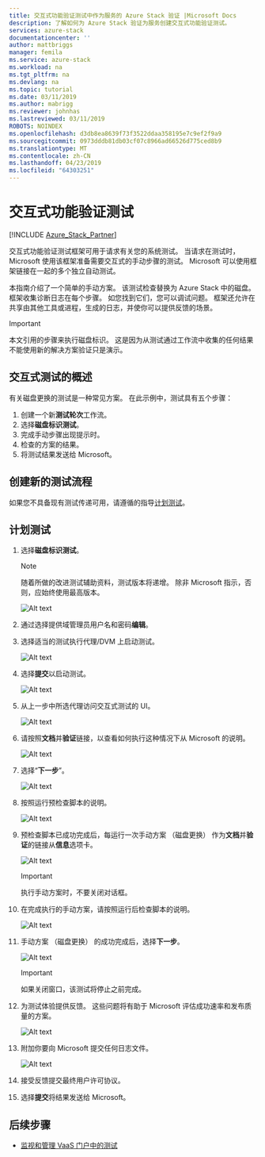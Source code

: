 ```yaml
---
title: 交互式功能验证测试中作为服务的 Azure Stack 验证 |Microsoft Docs
description: 了解如何为 Azure Stack 验证为服务创建交互式功能验证测试。
services: azure-stack
documentationcenter: ''
author: mattbriggs
manager: femila
ms.service: azure-stack
ms.workload: na
ms.tgt_pltfrm: na
ms.devlang: na
ms.topic: tutorial
ms.date: 03/11/2019
ms.author: mabrigg
ms.reviewer: johnhas
ms.lastreviewed: 03/11/2019
ROBOTS: NOINDEX
ms.openlocfilehash: d3db8ea8639f73f3522ddaa358195e7c9ef2f9a9
ms.sourcegitcommit: 0973dddb81db03cf07c8966ad66526d775ced8b9
ms.translationtype: MT
ms.contentlocale: zh-CN
ms.lasthandoff: 04/23/2019
ms.locfileid: "64303251"
---
```

# <a name="interactive-feature-verification-testing"></a>交互式功能验证测试  

[!INCLUDE [Azure_Stack_Partner](./includes/azure-stack-partner-appliesto.md)]

交互式功能验证测试框架可用于请求有关您的系统测试。 当请求在测试时，Microsoft 使用该框架准备需要交互式的手动步骤的测试。 Microsoft 可以使用框架链接在一起的多个独立自动测试。

本指南介绍了一个简单的手动方案。 该测试检查替换为 Azure Stack 中的磁盘。 框架收集诊断日志在每个步骤。 如您找到它们，您可以调试问题。 框架还允许在共享由其他工具或进程，生成的日志，并使你可以提供反馈的场景。

> [!Important]  
> 本文引用的步骤来执行磁盘标识。 这是因为从测试通过工作流中收集的任何结果不能使用新的解决方案验证只是演示。

## <a name="overview-of-interactive-testing"></a>交互式测试的概述

有关磁盘更换的测试是一种常见方案。 在此示例中，测试具有五个步骤：

1. 创建一个新**测试轮次**工作流。
2. 选择**磁盘标识测试**。
3. 完成手动步骤出现提示时。
4. 检查的方案的结果。
5. 将测试结果发送给 Microsoft。

## <a name="create-a-new-test-pass"></a>创建新的测试流程

如果您不具备现有测试传递可用，请遵循的指导[计划测试](azure-stack-vaas-schedule-test-pass.md)。

## <a name="schedule-the-test"></a>计划测试

1. 选择**磁盘标识测试**。

    > [!Note]  
    > 随着所做的改进测试辅助资料，测试版本将递增。 除非 Microsoft 指示，否则，应始终使用最高版本。

    ![Alt text](media/azure-stack-vaas-interactive-feature-verification/image4.png)

1. 通过选择提供域管理员用户名和密码**编辑**。

1. 选择适当的测试执行代理/DVM 上启动测试。

    ![Alt text](media/azure-stack-vaas-interactive-feature-verification/image5.png)

1. 选择**提交**以启动测试。

    ![Alt text](media/azure-stack-vaas-interactive-feature-verification/image6.png)

1. 从上一步中所选代理访问交互式测试的 UI。

    ![Alt text](media/azure-stack-vaas-interactive-feature-verification/image8.png)

1. 请按照**文档**并**验证**链接，以查看如何执行这种情况下从 Microsoft 的说明。

    ![Alt text](media/azure-stack-vaas-interactive-feature-verification/image9.png)

1. 选择“**下一步**”。

    ![Alt text](media/azure-stack-vaas-interactive-feature-verification/image10.png)

1. 按照运行预检查脚本的说明。

    ![Alt text](media/azure-stack-vaas-interactive-feature-verification/image11.png)

1. 预检查脚本已成功完成后，每运行一次手动方案 （磁盘更换） 作为**文档**并**验证**的链接从**信息**选项卡。

    ![Alt text](media/azure-stack-vaas-interactive-feature-verification/image12.png)

    > [!Important]  
    > 执行手动方案时，不要关闭对话框。

1. 在完成执行的手动方案，请按照运行后检查脚本的说明。

    ![Alt text](media/azure-stack-vaas-interactive-feature-verification/image13.png)

1. 手动方案 （磁盘更换） 的成功完成后，选择**下一步**。

    ![Alt text](media/azure-stack-vaas-interactive-feature-verification/image14.png)

    > [!Important]  
    > 如果关闭窗口，该测试将停止之前完成。

1. 为测试体验提供反馈。 这些问题将有助于 Microsoft 评估成功速率和发布质量的方案。

    ![Alt text](media/azure-stack-vaas-interactive-feature-verification/image15.png)

1. 附加你要向 Microsoft 提交任何日志文件。

    ![Alt text](media/azure-stack-vaas-interactive-feature-verification/image16.png)

1. 接受反馈提交最终用户许可协议。

1. 选择**提交**将结果发送给 Microsoft。

## <a name="next-steps"></a>后续步骤

- [监视和管理 VaaS 门户中的测试](azure-stack-vaas-monitor-test.md)
